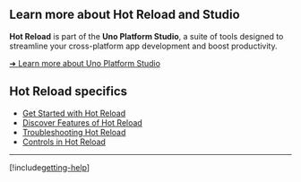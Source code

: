 ## Learn more about Hot Reload and Studio

**Hot Reload** is part of the **Uno Platform Studio**, a suite of tools designed to streamline your cross-platform app development and boost productivity.

[➜ Learn more about Uno Platform Studio](xref:Uno.Studio.Overview)

## Hot Reload specifics

- [Get Started with Hot Reload](xref:Uno.Studio.HotReload.GetStarted)
- [Discover Features of Hot Reload](xref:Uno.Studio.HotReload.Features)
- [Troubleshooting Hot Reload](xref:xref:Uno.Studio.HotReload.Troubleshooting)
- [Controls in Hot Reload](xref:Uno.Studio.HotReload.Controls)

---

[!include[getting-help](../../../includes/getting-help.md)]
